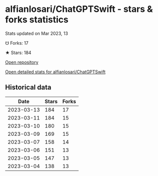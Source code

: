# alfianlosari/ChatGPTSwift - stars & forks statistics

Stats updated on Mar 2023, 13

☋ Forks: 17

★ Stars: 184

[Open repository](https://github.com/alfianlosari/ChatGPTSwift)

[Open detailed stats for alfianlosari/ChatGPTSwift](https://reviewgithub.com/rep/alfianlosari/ChatGPTSwift)

## Historical data
| Date | Stars | Forks |
|------|-------|-------|
| 2023-03-13 | 184 | 17 | 
| 2023-03-11 | 184 | 15 | 
| 2023-03-10 | 180 | 15 | 
| 2023-03-09 | 169 | 15 | 
| 2023-03-07 | 158 | 14 | 
| 2023-03-06 | 151 | 13 | 
| 2023-03-05 | 147 | 13 | 
| 2023-03-04 | 138 | 13 | 

